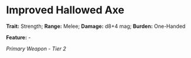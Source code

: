 # Improved Hallowed Axe

**Trait:** Strength; **Range:** Melee; **Damage:** d8+4 mag; **Burden:** One-Handed

**Feature:** -

*Primary Weapon - Tier 2*
